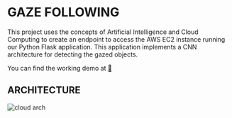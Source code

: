 ﻿# GAZE FOLLOWING

This project uses the concepts of Artificial Intelligence and Cloud Computing to create an endpoint to access the AWS EC2 instance running our Python Flask application. This application implements a CNN architecture for detecting the gazed objects.

You can find the working demo at [🔗](https://drive.google.com/file/d/1Jlg33XQnuDJnJYCk4RBdGkMLSBoGT8om/view?usp=sharing
) 

## ARCHITECTURE
![cloud arch](https://github.com/Harshiv07/Gaze-Following/assets/29221815/2d4f310e-9221-4224-a9a2-e53742e7d638)
